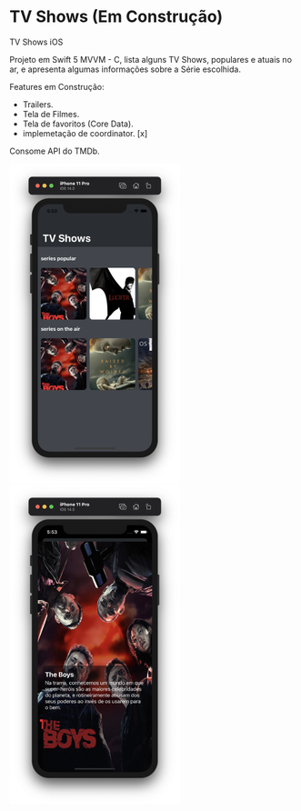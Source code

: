 # TV Shows (Em Construção)
TV Shows iOS


Projeto em Swift 5 MVVM - C, lista alguns TV Shows, populares e atuais no ar, e apresenta algumas informações sobre a Série escolhida.

Features em Construção:

- Trailers.
- Tela de Filmes.
- Tela de favoritos (Core Data).
- implemetação de coordinator. [x]

Consome API do TMDb.

<img src="https://github.com/danilorequena/MovieList/blob/master/imgs/img1.png" width="300">

<img src="https://github.com/danilorequena/MovieList/blob/master/imgs/img2.png" width="300">
